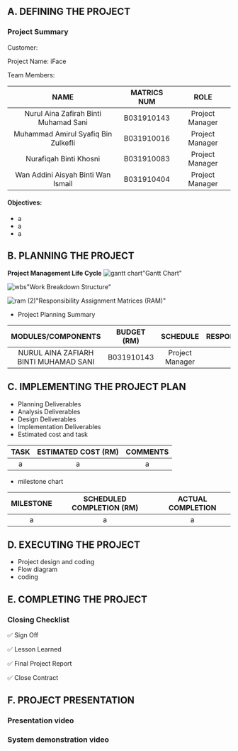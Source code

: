 ## A. DEFINING THE PROJECT ##
### Project Summary ###

Customer:  

Project Name: iFace 

Team Members: 

NAME | MATRICS NUM | ROLE
:---: | :---: | :---:
Nurul Aina Zafirah Binti Muhamad Sani | B031910143 | Project Manager
Muhammad Amirul Syafiq Bin Zulkefli | B031910016 | Project Manager
Nurafiqah Binti Khosni | B031910083 | Project Manager
Wan Addini Aisyah Binti Wan Ismail | B031910404 | Project Manager

#### Objectives: ####
* a
* a
* a

## B. PLANNING THE PROJECT ##
**Project Management Life Cycle** 
![gantt chart](https://user-images.githubusercontent.com/55248669/148727493-f8711d62-8083-4646-ad8f-8ebe3a305799.png )"Gantt Chart"

![wbs](https://user-images.githubusercontent.com/55248669/148727631-899c2749-880d-4a85-aed7-38080e6c06db.png )"Work Breakdown Structure"

![ram (2)](https://user-images.githubusercontent.com/55248669/148727697-0a41e9c8-741a-4992-9dab-02907c7c599a.png )"Responsibility Assignment Matrices (RAM)"

* Project Planning Summary

MODULES/COMPONENTS | BUDGET (RM) | SCHEDULE | RESPONSIBILITY
:---: | :---: | :---: | :---:
NURUL AINA ZAFIARH BINTI MUHAMAD SANI | B031910143 | Project Manager | a

## C. IMPLEMENTING THE PROJECT PLAN ##
* Planning Deliverables
* Analysis Deliverables
* Design Deliverables
* Implementation Deliverables
* Estimated cost and task

TASK | ESTIMATED COST (RM) | COMMENTS 
:---: | :---: | :---:
 a | a | a 
	 
* milestone chart

MILESTONE | SCHEDULED COMPLETION (RM) | ACTUAL COMPLETION 
:---: | :---: | :---:
 a | a | a   

## D. EXECUTING THE PROJECT ##
* Project design and coding
* Flow diagram
* coding

## E. COMPLETING THE PROJECT ##
### Closing Checklist ###
:white_check_mark: Sign Off

:white_check_mark: Lesson Learned

:white_check_mark: Final Project Report

:white_check_mark: Close Contract

## F. PROJECT PRESENTATION ##
### Presentation video
### System demonstration video
  
